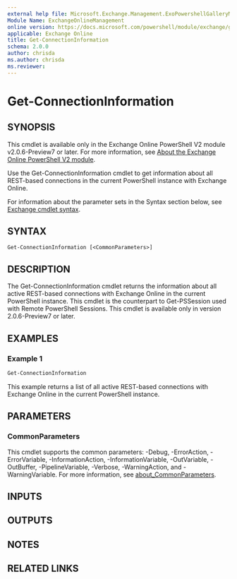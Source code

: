 ```yaml
---
external help file: Microsoft.Exchange.Management.ExoPowershellGalleryModule.dll-Help.xml
Module Name: ExchangeOnlineManagement
online version: https://docs.microsoft.com/powershell/module/exchange/get-connectioninformation
applicable: Exchange Online
title: Get-ConnectionInformation
schema: 2.0.0
author: chrisda
ms.author: chrisda
ms.reviewer:
---
```


# Get-ConnectionInformation

## SYNOPSIS
This cmdlet is available only in the Exchange Online PowerShell V2 module v2.0.6-Preview7 or later. For more information, see [About the Exchange Online PowerShell V2 module](https://docs.microsoft.com/powershell/exchange/exchange-online-powershell-v2).

Use the Get-ConnectionInformation cmdlet to get information about all REST-based connections in the current PowerShell instance with Exchange Online.

For information about the parameter sets in the Syntax section below, see [Exchange cmdlet syntax](https://docs.microsoft.com/powershell/exchange/exchange-cmdlet-syntax).

## SYNTAX

```
Get-ConnectionInformation [<CommonParameters>]
```

## DESCRIPTION
The Get-ConnectionInformation cmdlet returns the information about all active REST-based connections with Exchange Online in the current PowerShell instance. This cmdlet is the counterpart to Get-PSSession used with Remote PowerShell Sessions. This cmdlet is available only in version 2.0.6-Preview7 or later.

## EXAMPLES

### Example 1
```powershell
Get-ConnectionInformation
```

This example returns a list of all active REST-based connections with Exchange Online in the current PowerShell instance.

## PARAMETERS

### CommonParameters
This cmdlet supports the common parameters: -Debug, -ErrorAction, -ErrorVariable, -InformationAction, -InformationVariable, -OutVariable, -OutBuffer, -PipelineVariable, -Verbose, -WarningAction, and -WarningVariable. For more information, see [about_CommonParameters](https://go.microsoft.com/fwlink/p/?LinkID=113216).

## INPUTS

## OUTPUTS

## NOTES

## RELATED LINKS
